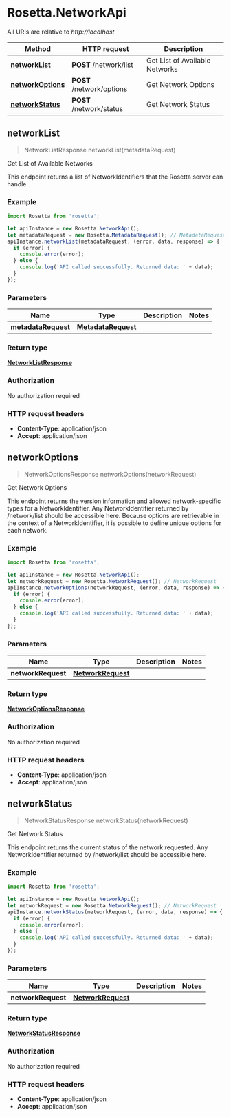 # Rosetta.NetworkApi

All URIs are relative to *http://localhost*

Method | HTTP request | Description
------------- | ------------- | -------------
[**networkList**](NetworkApi.md#networkList) | **POST** /network/list | Get List of Available Networks
[**networkOptions**](NetworkApi.md#networkOptions) | **POST** /network/options | Get Network Options
[**networkStatus**](NetworkApi.md#networkStatus) | **POST** /network/status | Get Network Status



## networkList

> NetworkListResponse networkList(metadataRequest)

Get List of Available Networks

This endpoint returns a list of NetworkIdentifiers that the Rosetta server can handle.

### Example

```javascript
import Rosetta from 'rosetta';

let apiInstance = new Rosetta.NetworkApi();
let metadataRequest = new Rosetta.MetadataRequest(); // MetadataRequest | 
apiInstance.networkList(metadataRequest, (error, data, response) => {
  if (error) {
    console.error(error);
  } else {
    console.log('API called successfully. Returned data: ' + data);
  }
});
```

### Parameters


Name | Type | Description  | Notes
------------- | ------------- | ------------- | -------------
 **metadataRequest** | [**MetadataRequest**](MetadataRequest.md)|  | 

### Return type

[**NetworkListResponse**](NetworkListResponse.md)

### Authorization

No authorization required

### HTTP request headers

- **Content-Type**: application/json
- **Accept**: application/json


## networkOptions

> NetworkOptionsResponse networkOptions(networkRequest)

Get Network Options

This endpoint returns the version information and allowed network-specific types for a NetworkIdentifier. Any NetworkIdentifier returned by /network/list should be accessible here.  Because options are retrievable in the context of a NetworkIdentifier, it is possible to define unique options for each network.

### Example

```javascript
import Rosetta from 'rosetta';

let apiInstance = new Rosetta.NetworkApi();
let networkRequest = new Rosetta.NetworkRequest(); // NetworkRequest | 
apiInstance.networkOptions(networkRequest, (error, data, response) => {
  if (error) {
    console.error(error);
  } else {
    console.log('API called successfully. Returned data: ' + data);
  }
});
```

### Parameters


Name | Type | Description  | Notes
------------- | ------------- | ------------- | -------------
 **networkRequest** | [**NetworkRequest**](NetworkRequest.md)|  | 

### Return type

[**NetworkOptionsResponse**](NetworkOptionsResponse.md)

### Authorization

No authorization required

### HTTP request headers

- **Content-Type**: application/json
- **Accept**: application/json


## networkStatus

> NetworkStatusResponse networkStatus(networkRequest)

Get Network Status

This endpoint returns the current status of the network requested. Any NetworkIdentifier returned by /network/list should be accessible here.

### Example

```javascript
import Rosetta from 'rosetta';

let apiInstance = new Rosetta.NetworkApi();
let networkRequest = new Rosetta.NetworkRequest(); // NetworkRequest | 
apiInstance.networkStatus(networkRequest, (error, data, response) => {
  if (error) {
    console.error(error);
  } else {
    console.log('API called successfully. Returned data: ' + data);
  }
});
```

### Parameters


Name | Type | Description  | Notes
------------- | ------------- | ------------- | -------------
 **networkRequest** | [**NetworkRequest**](NetworkRequest.md)|  | 

### Return type

[**NetworkStatusResponse**](NetworkStatusResponse.md)

### Authorization

No authorization required

### HTTP request headers

- **Content-Type**: application/json
- **Accept**: application/json

